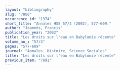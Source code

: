```yaml
---
layout: "bibliography"
slug: "7888"
occurrence_id: "1374"
short_title: "Annales HSS 57/3 (2002), 577-609."
author: "Joannès, Francis"
publication_year: "2002"
title: "Les droits sur l'eau en Babylonie récente"
volume_no_: "57/3"
pages: "577-609"
journal: "Annales. Histoire, Science Sociales"
title: "Les droits sur l'eau en Babylonie récente"
previous_item: "7891"
---
```

